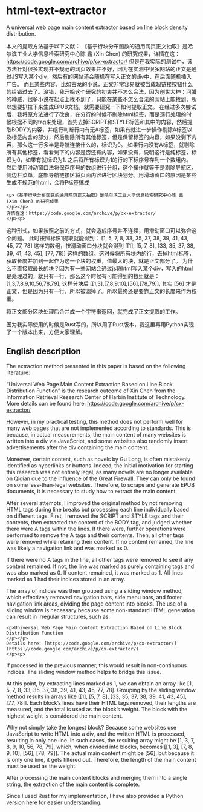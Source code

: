 # html-text-extractor
A universal web page main content extractor based on line block density distribution.

本文的提取方法基于以下文献：
《基于行块分布函数的通用网页正文抽取》是哈尔滨工业大学信息检索研究中心陈 鑫 (Xin Chen) 的研究成果，详情在这：https://code.google.com/archive/p/cx-extractor/
但是在我实际的测试中，该方法针对很多实现并不规范的网页效果并不好，因为在实测中很多网站的正文是通过JS写入某个div，然后有的网站还会随机在写入正文的div中，在后面随机插入广告。
而且某些内容，比如古龙的小说，正文非常容易就被当成超链接按钮什么的给错过去了。没错，我开始这个研究的初衷并不怎么合法，因为创世大神：河蟹 的神威，很多小说在起点上找不到了，只能在某些不怎么合法的网站上能找到，所以想要扒拉下来生成EPUB文档，就需要研究一下如何提取正文。
在经过多次尝试后，我将原方法进行了改良，在分行的时候不剔除html标签，而是逐行处理的时候根据不同的tag来处理，首先去掉SCRIPT和STYLE标签和其中的内容，然后提取BODY的内容，并组行判断行内有无A标签，如果有就进一步操作剔除A标签以及标签内含的部分，然后剔除所有其他标签，但是保留标签的内容，如果没剩下内容，那么这一行多半是导航连接什么的，标识为0。
如果行内没有A标签，就剔除所有其他标签，看看剩下的内容是否还有内容，如果没有，说明这行是纯标签，标识为0，如果有就标识为1. 之后将所有标识为1的行的下标序号存到一个数组内。
然后使用滑动窗口法将保存序号的数组进行分组，这个操作就等于是剔除导航区，侧边栏菜单，底部导航链接区将页面内容进行区块划分。用滑动窗口的原因是某些生成不规范的html，会将P标签搞成
```
<p>《基于行块分布函数的通用网页正文抽取》是哈尔滨工业大学信息检索研究中心陈 鑫 (Xin Chen) 的研究成果
</p></p>
详情在这：https://code.google.com/archive/p/cx-extractor/
</p><p>
```
这种形式，如果按照之前的方式，就会造成序号并不连续，用滑动窗口可以弥合这个问题。
此时按照标识1提取就能得到： [1, 5, 7, 8, 33, 35, 37, 38, 39, 41, 43, 45, 77, 78] 这样的数组，按滑动窗口分块就会得到  [[1], [5, 7, 8], [33, 35, 37, 38, 39, 41, 43, 45], [77, 78]] 这样的数组。这时候将所有块内的行，去掉html标签，获取长度并加到一起作为这一个块的权重，值最大的块，就是正文部分了。
为什么不直接取最长的块？因为有一些网站会通过js将html写入某个div，写入的html是处理过的，就只有一行，那么这个时候有可能得到的数组就是：
[1,3,7,8,9,10,56,78,79], 这样分块后 [[1,3],[7,8,9,10],[56],[78,79]], 其实 [56] 才是正文，但是因为只有一行，所以被滤掉了。所以最终还是要靠正文的长度来作为权重。

将正文部分区块处理后合并成一个字符串返回，就完成了正文提取的工作。

因为我实际使用的时候是Rust写的，所以用了Rust版本，我这里再用Python实现了一个版本出来，方便大家理解。

## English description

The extraction method presented in this paper is based on the following literature:

“Universal Web Page Main Content Extraction Based on Line Block Distribution Function” is the research outcome of Xin Chen from the Information Retrieval Research Center of Harbin Institute of Technology. More details can be found here: https://code.google.com/archive/p/cx-extractor/

However, in my practical testing, this method does not perform well for many web pages that are not implemented according to standards. This is because, in actual measurements, the main content of many websites is written into a div via JavaScript, and some websites also randomly insert advertisements after the div containing the main content.

Moreover, certain content, such as novels by Gu Long, is often mistakenly identified as hyperlinks or buttons. Indeed, the initial motivation for starting this research was not entirely legal, as many novels are no longer available on Qidian due to the influence of the Great Firewall. They can only be found on some less-than-legal websites. Therefore, to scrape and generate EPUB documents, it is necessary to study how to extract the main content.

After several attempts, I improved the original method by not removing HTML tags during line breaks but processing each line individually based on different tags. First, I removed the SCRIPT and STYLE tags and their contents, then extracted the content of the BODY tag, and judged whether there were A tags within the lines. If there were, further operations were performed to remove the A tags and their contents. Then, all other tags were removed while retaining their content. If no content remained, the line was likely a navigation link and was marked as 0.

If there were no A tags in the line, all other tags were removed to see if any content remained. If not, the line was marked as purely containing tags and was also marked as 0. If content remained, it was marked as 1. All lines marked as 1 had their indices stored in an array.

The array of indices was then grouped using a sliding window method, which effectively removed navigation bars, side menu bars, and footer navigation link areas, dividing the page content into blocks. The use of a sliding window is necessary because some non-standard HTML generation can result in irregular structures, such as:

```
<p>Universal Web Page Main Content Extraction Based on Line Block Distribution Function
</p></p>
Details here: [https://code.google.com/archive/p/cx-extractor/](https://code.google.com/archive/p/cx-extractor/)
</p><p>

```
If processed in the previous manner, this would result in non-continuous indices. The sliding window method helps to bridge this issue.

At this point, by extracting lines marked as 1, we can obtain an array like [1, 5, 7, 8, 33, 35, 37, 38, 39, 41, 43, 45, 77, 78]. Grouping by the sliding window method results in arrays like [[1], [5, 7, 8], [33, 35, 37, 38, 39, 41, 43, 45], [77, 78]]. Each block’s lines have their HTML tags removed, their lengths are measured, and the total is used as the block’s weight. The block with the highest weight is considered the main content.

Why not simply take the longest block? Because some websites use JavaScript to write HTML into a div, and the written HTML is processed, resulting in only one line. In such cases, the resulting array might be [1, 3, 7, 8, 9, 10, 56, 78, 79], which, when divided into blocks, becomes [[1, 3], [7, 8, 9, 10], [56], [78, 79]]. The actual main content might be [56], but because it is only one line, it gets filtered out. Therefore, the length of the main content must be used as the weight.

After processing the main content blocks and merging them into a single string, the extraction of the main content is complete.

Since I used Rust for my implementation, I have also provided a Python version here for easier understanding.

